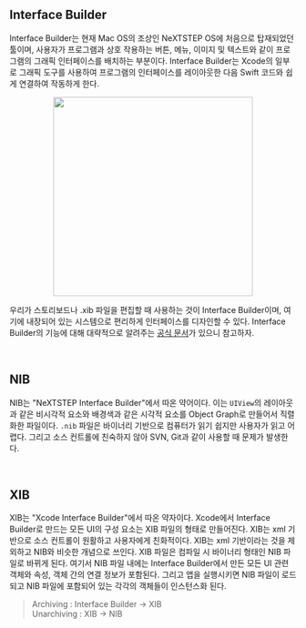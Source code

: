 ## Interface Builder

Interface Builder는 현재 Mac OS의 조상인 NeXTSTEP OS에 처음으로 탑재되었던 툴이며, 사용자가 프로그램과 상호 작용하는 버튼, 메뉴, 이미지 및 텍스트와 같이 프로그램의 그래픽 인터페이스를 배치하는 부분이다. Interface Builder는 Xcode의 일부로 그래픽 도구를 사용하여 프로그램의 인터페이스를 레이아웃한 다음 Swift 코드와 쉽게 연결하여 작동하게 한다.

<p align="center">
<img src="https://user-images.githubusercontent.com/61190690/170985785-b6643b50-e45d-46d8-9d7d-04935cefaa1e.png" height="350">
</p>

우리가 스토리보드나 .xib 파일을 편집할 때 사용하는 것이 Interface Builder이며, 여기에 내장되어 있는 시스템으로 편리하게 인터페이스를 디자인할 수 있다. Interface Builder의 기능에 대해 대략적으로 알려주는 [공식 문서](https://developer.apple.com/kr/xcode/interface-builder/)가 있으니 참고하자.

&nbsp;
## NIB

NIB는 "NeXTSTEP Interface Builder"에서 따온 약어이다. 이는 `UIView`의 레이아웃과 같은 비시각적 요소와 배경색과 같은 시각적 요소를 Object Graph로 만들어서 직렬화한 파일이다. `.nib` 파일은 바이너리 기반으로 컴퓨터가 읽기 쉽지만 사용자가 읽고 어렵다. 그리고 소스 컨트롤에 친숙하지 않아 SVN, Git과 같이 사용할 때 문제가 발생한다.

&nbsp;
## XIB

XIB는 "Xcode Interface Builder"에서 따온 약자이다. Xcode에서 Interface Builder로 만드는 모든 UI의 구성 요소는 XIB 파일의 형태로 만들어진다. XIB는 xml 기반으로 소스 컨트롤이 원활하고 사용자에게 친화적이다. XIB는 xml 기반이라는 것을 제외하고 NIB와 비슷한 개념으로 쓰인다. XIB 파일은 컴파일 시 바이너리 형태인 NIB 파일로 바뀌게 된다. 여기서 NIB 파일 내에는 Interface Builder에서 만든 모든 UI 관련 객체와 속성, 객체 간의 연결 정보가 포함된다. 그리고 앱을 실행시키면 NIB 파일이 로드되고 NIB 파일에 포함되어 있는 각각의 객체들이 인스턴스화 된다.

> Archiving : Interface Builder -> XIB   
> Unarchiving : XIB -> NIB